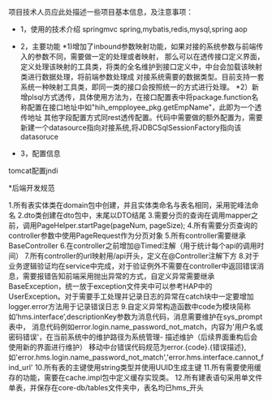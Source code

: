 项目技术人员应此处描述一些项目基本信息，及注意事项：

* 1，使用的技术介绍
springmvc spring,mybatis,redis,mysql,spring aop

* 2，主要功能
*1)增加了inbound参数映射功能，如果对接的系统参数与前端传入的参数不同，需要做一定的处理或者映射，
那么可以在透传接口定义界面，定义处理该映射的工具类，将类的全名维护到接口定义中，中台会加载该映射类进行数据处理，将前端参数处理成
对接系统需要的数据类型。目前支持一套系统一种映射工具类，即同一类的接口会按照统一的方式进行处理。
*2）新增plsql方式透传，具体使用方法为，在接口配置表中将package.function名称配置在接口地址中如"hih_empployee_pkg.getEmpName"，此即为一个透传地址
其他字段配置方式同rest透传配置。代码中需要做的额外配置为，需要新建一个datasource指向对接系统,将JDBCSqlSessionFactory指向该datasoruce

* 3，配置信息

tomcat配置jndi
<Resource auth="Container" driverClassName="com.mysql.jdbc.Driver" url="jdbc:mysql://172.20.0.165:3306/hms_dev?useUnicode=true&amp;characterEncoding=UTF-8" name="jdbc/hms_dev" type="javax.sql.DataSource" username="root" password="123456"/>

*后端开发规范

1.所有表实体类在domain包中创建，并且实体类命名与表名相同，采用驼峰法命名
2.dto类创建在dto包中，末尾以DTO结尾
3.需要分页的查询在调用mapper之前，调用PageHelper.startPage(pageNum, pageSize);
4.所有需要分页查询的controller参数中使用PageRequest作为分页对象
5.所有controller需要继承BaseController
6.在controller之前增加@Timed注解（用于统计每个api的调用时间）
7.所有controller的url映射用/api开头，定义在@Controller注解下方
8.对于业务逻辑验证均在service中完成，对于验证例外不需要在controller中返回错误消息，需要报错告知前端采用抛出异常的方式，自定义异常需要继承BaseException，统一放于exception文件夹中可以参考HAP中的UserException。对于需要手工处理并记录日志的异常在catch块中一定要增加logger.error方法用于记录错误日志
9.自定义异常构造函数中code为模块简称如‘hms.interface’,descriptionKey参数为消息代码，消息需要维护在sys_prompt表中，
消息代码例如error.login.name_password_not_match，内容为'用户名或密码错误'，在当前系统中的维护路径为系统管理- 描述维护（后续界面重构后会使用新的界面进行维护）
移动中台错误代码规范为error.{code}.{错误描述},如'error.hms.login.name_password_not_match','error.hms.interface.cannot_find_url'
10.所有表的主键使用string类型并使用UUID生成主键
11.所有需要使用缓存的功能，需要在cache.impl包中定义缓存实现类。
12.所有建表语句采用单文件单表，并保存在core-db/tables文件夹中，表名均已hms_开头
